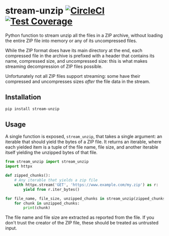 # stream-unzip [![CircleCI](https://circleci.com/gh/uktrade/stream-unzip.svg?style=shield)](https://circleci.com/gh/uktrade/stream-unzip) [![Test Coverage](https://api.codeclimate.com/v1/badges/02144f986cd3eecf4a0b/test_coverage)](https://codeclimate.com/github/uktrade/stream-unzip/test_coverage)

Python function to stream unzip all the files in a ZIP archive, without loading the entire ZIP file into memory or any of its uncompressed files.

While the ZIP format does have its main directory at the end, each compressed file in the archive is prefixed with a header that contains its name, compressed size, and uncompressed size: this is what makes streaming decompression of ZIP files possible.

Unfortunately not all ZIP files support streaming: some have their compressed and uncompresses sizes _after_ the file data in the stream.


## Installation

```bash
pip install stream-unzip
```


## Usage

A single function is exposed, `stream_unzip`, that takes a single argument: an iterable that should yield the bytes of a ZIP file. It returns an iterable, where each yielded item is a tuple of the file name, file size, and another iterable itself yielding the unzipped bytes of that file.

```python
from stream_unzip import stream_unzip
import httpx

def zipped_chunks():
    # Any iterable that yields a zip file
    with httpx.stream('GET', 'https://www.example.com/my.zip') as r:
        yield from r.iter_bytes()

for file_name, file_size, unzipped_chunks in stream_unzip(zipped_chunks()):
    for chunk in unzipped_chunks:
        print(chunk)
```

The file name and file size are extracted as reported from the file. If you don't trust the creator of the ZIP file, these should be treated as untrusted input.
